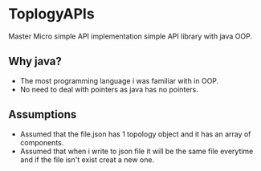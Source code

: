 # ToplogyAPIs
Master Micro simple API implementation
simple API library with java OOP.
## Why java?
- The most programming language i was familiar with in OOP.
- No need to deal with pointers as java has no pointers.
## Assumptions
- Assumed that the file.json has 1 topology object and it has an array of components.
- Assumed that when i write to json file it will be the same file everytime and if the file isn't exist creat a new one.
